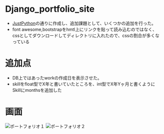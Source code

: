 # Django_portfolio_site
- [JustPython](https://just-python.com/learning/portfolio/b50097af-7a2e-407d-b065-2df48e485eaf#module)の通りに作成し、追加課題として、いくつかの追加を行った。
- font awesome,bootstrapをhmtl上にリンクを貼って読み込むのではなく、cssとしてダウンロードしてディレクトリに入れたので、cssの割合が多くなっている
# 追加点
- DB上ではあったworkの作成日を表示させた。
- skillをfloat型でX年と書いていたところを、int型でX年Yヶ月と書くようにSkillにmonthsを追加した
# 画面
![ポートフォリオ１](https://github.com/mizugame634978/Django_portfolio_site/assets/83535489/abf2dead-b628-4ae7-958d-84c5eb8929f7)
![ポートフォリオ２](https://github.com/mizugame634978/Django_portfolio_site/assets/83535489/a83d2470-c9f9-4e42-8ef6-adfefd49f840)
